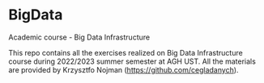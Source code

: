 # BigData
Academic course - Big Data Infrastructure

This repo contains all the exercises realized on Big Data Infrastructure course during 2022/2023 summer semester at AGH UST. All the materials are provided by Krzysztfo Nojman (https://github.com/cegladanych).
